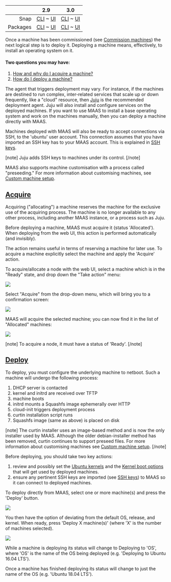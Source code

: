 ||2.9|3.0|
|-----:|:-----:|:-----:|
Snap|[CLI](/t/deploy-machines-snap-2-9-cli/2602) ~ [UI](/t/deploy-machines-snap-2-9-ui/2603)|[CLI](/t/deploy-machines-snap-3-0-cli/3913) ~ [UI](/t/deploy-machines-snap-3-0-ui/3914)|
Packages|[CLI](/t/deploy-machines-deb-2-9-cli/2608) ~ [UI](/t/deploy-machines-deb-2-9-ui/2609)|[CLI](/t/deploy-machines-deb-3-0-cli/3915) ~ [UI](/t/deploy-machines-deb-3-0-ui/3916)|

<!-- deb-2-9-cli
Once a machine has been commissioned (see [Commission machines](/t/commission-machines/2476)) the next logical step is to deploy it. Deploying a machine means, effectively, to install an operating system on it.
 deb-2-9-cli -->

<!-- deb-2-9-ui
Once a machine has been commissioned (see [Commission machines](/t/commission-machines/2477)) the next logical step is to deploy it. Deploying a machine means, effectively, to install an operating system on it.
 deb-2-9-ui -->

<!-- deb-3-0-cli
Once a machine has been commissioned (see [Commission machines](/t/commission-machines/3875)) the next logical step is to deploy it. Deploying a machine means, effectively, to install an operating system on it.
 deb-3-0-cli -->

<!-- deb-3-0-ui
Once a machine has been commissioned (see [Commission machines](/t/commission-machines/3876)) the next logical step is to deploy it. Deploying a machine means, effectively, to install an operating system on it.
 deb-3-0-ui -->

<!-- snap-2-9-cli
Once a machine has been commissioned (see [Commission machines](/t/commission-machines/2470)) the next logical step is to deploy it. Deploying a machine means, effectively, to install an operating system on it.
 snap-2-9-cli -->

<!-- snap-2-9-ui
Once a machine has been commissioned (see [Commission machines](/t/commission-machines/2471)) the next logical step is to deploy it. Deploying a machine means, effectively, to install an operating system on it.
 snap-2-9-ui -->

<!-- snap-3-0-cli
Once a machine has been commissioned (see [Commission machines](/t/commission-machines/3873)) the next logical step is to deploy it. Deploying a machine means, effectively, to install an operating system on it.
 snap-3-0-cli -->

Once a machine has been commissioned (see [Commission machines](/t/commission-machines/3874)) the next logical step is to deploy it. Deploying a machine means, effectively, to install an operating system on it.

#### Two questions you may have:

1. [How and why do I acquire a machine?](#heading--acquire)
2. [How do I deploy a machine?](#heading--deploy)

The agent that triggers deployment may vary. For instance, if the machines are destined to run complex, inter-related services that scale up or down frequently, like a "cloud" resource, then [Juju](https://jaas.ai/) is the recommended deployment agent. Juju will also install and configure services on the deployed machines. If you want to use MAAS to install a base operating system and work on the machines manually, then you can deploy a machine directly with MAAS.

<!-- deb-2-9-cli
Machines deployed with MAAS will also be ready to accept connections via SSH, to the 'ubuntu' user account.  This connection assumes that you have imported an SSH key has to your MAAS account. This is explained in [SSH keys](/t/user-accounts/3208#heading--ssh-keys).
 deb-2-9-cli -->

<!-- deb-2-9-ui
Machines deployed with MAAS will also be ready to accept connections via SSH, to the 'ubuntu' user account.  This connection assumes that you have imported an SSH key has to your MAAS account. This is explained in [SSH keys](/t/user-accounts/3209#heading--ssh-keys).
 deb-2-9-ui -->

<!-- deb-3-0-cli
Machines deployed with MAAS will also be ready to accept connections via SSH, to the 'ubuntu' user account.  This connection assumes that you have imported an SSH key has to your MAAS account. This is explained in [SSH keys](/t/user-accounts/4147#heading--ssh-keys).
 deb-3-0-cli -->

<!-- deb-3-0-ui
Machines deployed with MAAS will also be ready to accept connections via SSH, to the 'ubuntu' user account.  This connection assumes that you have imported an SSH key has to your MAAS account. This is explained in [SSH keys](/t/user-accounts/4148#heading--ssh-keys).
 deb-3-0-ui -->

<!-- snap-2-9-cli
Machines deployed with MAAS will also be ready to accept connections via SSH, to the 'ubuntu' user account.  This connection assumes that you have imported an SSH key has to your MAAS account. This is explained in [SSH keys](/t/user-accounts/3202#heading--ssh-keys).
 snap-2-9-cli -->

<!-- snap-2-9-ui
Machines deployed with MAAS will also be ready to accept connections via SSH, to the 'ubuntu' user account.  This connection assumes that you have imported an SSH key has to your MAAS account. This is explained in [SSH keys](/t/user-accounts/3203#heading--ssh-keys).
 snap-2-9-ui -->

<!-- snap-3-0-cli
Machines deployed with MAAS will also be ready to accept connections via SSH, to the 'ubuntu' user account.  This connection assumes that you have imported an SSH key has to your MAAS account. This is explained in [SSH keys](/t/user-accounts/4145#heading--ssh-keys).
 snap-3-0-cli -->

Machines deployed with MAAS will also be ready to accept connections via SSH, to the 'ubuntu' user account.  This connection assumes that you have imported an SSH key has to your MAAS account. This is explained in [SSH keys](/t/user-accounts/4146#heading--ssh-keys).

[note]
Juju adds SSH keys to machines under its control.
[/note]

<!-- deb-2-9-cli
MAAS also supports machine customisation with a process called "preseeding." For more information about customising machines, see [Custom machine setup](/t/custom-machine-setup/2596).
 deb-2-9-cli -->

<!-- deb-2-9-ui
MAAS also supports machine customisation with a process called "preseeding." For more information about customising machines, see [Custom machine setup](/t/custom-machine-setup/2597).
 deb-2-9-ui -->

<!-- deb-3-0-cli
MAAS also supports machine customisation with a process called "preseeding." For more information about customising machines, see [Custom machine setup](/t/custom-machine-setup/3911).
 deb-3-0-cli -->

<!-- deb-3-0-ui
MAAS also supports machine customisation with a process called "preseeding." For more information about customising machines, see [Custom machine setup](/t/custom-machine-setup/3912).
 deb-3-0-ui -->

<!-- snap-2-9-cli
MAAS also supports machine customisation with a process called "preseeding." For more information about customising machines, see [Custom machine setup](/t/custom-machine-setup/2590).
 snap-2-9-cli -->

<!-- snap-2-9-ui
MAAS also supports machine customisation with a process called "preseeding." For more information about customising machines, see [Custom machine setup](/t/custom-machine-setup/2591).
 snap-2-9-ui -->

<!-- snap-3-0-cli
MAAS also supports machine customisation with a process called "preseeding." For more information about customising machines, see [Custom machine setup](/t/custom-machine-setup/3909).
 snap-3-0-cli -->

MAAS also supports machine customisation with a process called "preseeding." For more information about customising machines, see [Custom machine setup](/t/custom-machine-setup/3910).

<a href="#heading--acquire"><h2 id="heading--acquire">Acquire</h2></a>

Acquiring ("allocating") a machine reserves the machine for the exclusive use of the acquiring process. The machine is no longer available to any other process, including another MAAS instance, or a process such as Juju.

Before deploying a machine, MAAS must acquire it (status 'Allocated'). When deploying from the web UI, this action is performed automatically (and invisibly).

The action remains useful in terms of reserving a machine for later use. To acquire a machine explicitly select the machine and apply the 'Acquire' action.

To acquire/allocate a node with the web UI, select a machine which is in the "Ready" state, and drop down the "Take action" menu:

<a href="https://discourse.maas.io/uploads/default/original/1X/3724346e052c865f4e865d1caf2778b115f0798f.jpeg" target = "_blank"><img src="https://discourse.maas.io/uploads/default/original/1X/3724346e052c865f4e865d1caf2778b115f0798f.jpeg"></a>

Select "Acquire" from the drop-down menu, which will bring you to a confirmation screen:

<a href="https://discourse.maas.io/uploads/default/original/1X/a0ece8bf58c03db3c89ad71afcaeb9101bd34e24.jpeg" target = "_blank"><img src="https://discourse.maas.io/uploads/default/original/1X/a0ece8bf58c03db3c89ad71afcaeb9101bd34e24.jpeg"></a>

MAAS will acquire the selected machine; you can now find it in the list of "Allocated" machines:

<a href="https://discourse.maas.io/uploads/default/original/1X/a2bdb8b7b7c5705daee14bdea5caed223537917d.jpeg" target = "_blank"><img src="https://discourse.maas.io/uploads/default/original/1X/a2bdb8b7b7c5705daee14bdea5caed223537917d.jpeg"></a>

<!--   snap-2-9-cli   deb-2-9-cli snap-3-0-cli deb-3-0-cli 

To acquire/allocate a random node:

``` bash
maas $PROFILE machines allocate
```

To acquire/allocate a specific node:

``` bash
maas $PROFILE machines allocate system_id=$SYSTEM_ID
```

  snap-2-9-cli   deb-2-9-cli snap-3-0-cli deb-3-0-cli  -->

[note]
To acquire a node, it must have a status of 'Ready'.
[/note]

<a href="#heading--deploy"><h2 id="heading--deploy">Deploy</h2></a>

To deploy, you must configure the underlying machine to netboot.  Such a machine will undergo the following process:

1.  DHCP server is contacted
2.  kernel and initrd are received over TFTP
3.  machine boots
4.  initrd mounts a Squashfs image ephemerally over HTTP
5.  cloud-init triggers deployment process
6.  curtin installation script runs
7.  Squashfs image (same as above) is placed on disk

<!-- deb-2-9-cli
[note]
The curtin installer uses an image-based method and is now the only installer used by MAAS. Although the older debian-installer method has been removed, curtin continues to support preseed files. For more information about customising machines see [Custom machine setup](/t/custom-machine-setup/2596).
[/note]

Before deploying, you should take two key actions:

1.   review and possibly set the [Ubuntu kernels](/t/ubuntu-kernels/3184) and the [Kernel boot options](/t/kernel-boot-options/2788) that will get used by deployed machines.
2.   ensure any pertinent SSH keys are imported (see [SSH keys](/t/user-accounts/3208#heading--ssh-keys)) to MAAS so it can connect to deployed machines.
 deb-2-9-cli -->

<!-- deb-2-9-ui
[note]
The curtin installer uses an image-based method and is now the only installer used by MAAS. Although the older debian-installer method has been removed, curtin continues to support preseed files. For more information about customising machines see [Custom machine setup](/t/custom-machine-setup/2597).
[/note]

Before deploying, you should take two key actions:

1.   review and possibly set the [Ubuntu kernels](/t/ubuntu-kernels/3185) and the [Kernel boot options](/t/kernel-boot-options/2789) that will get used by deployed machines.
2.   ensure any pertinent SSH keys are imported (see [SSH keys](/t/user-accounts/3209#heading--ssh-keys)) to MAAS so it can connect to deployed machines.
 deb-2-9-ui -->

<!-- deb-3-0-cli
[note]
The curtin installer uses an image-based method and is now the only installer used by MAAS. Although the older debian-installer method has been removed, curtin continues to support preseed files. For more information about customising machines see [Custom machine setup](/t/custom-machine-setup/3911).
[/note]

Before deploying, you should take two key actions:

1.   review and possibly set the [Ubuntu kernels](/t/ubuntu-kernels/4139) and the [Kernel boot options](/t/kernel-boot-options/3975) that will get used by deployed machines.
2.   ensure any pertinent SSH keys are imported (see [SSH keys](/t/user-accounts/4147#heading--ssh-keys)) to MAAS so it can connect to deployed machines.
 deb-3-0-cli -->

<!-- deb-3-0-ui
[note]
The curtin installer uses an image-based method and is now the only installer used by MAAS. Although the older debian-installer method has been removed, curtin continues to support preseed files. For more information about customising machines see [Custom machine setup](/t/custom-machine-setup/3912).
[/note]

Before deploying, you should take two key actions:

1.   review and possibly set the [Ubuntu kernels](/t/ubuntu-kernels/4140) and the [Kernel boot options](/t/kernel-boot-options/3976) that will get used by deployed machines.
2.   ensure any pertinent SSH keys are imported (see [SSH keys](/t/user-accounts/4148#heading--ssh-keys)) to MAAS so it can connect to deployed machines.
 deb-3-0-ui -->

<!-- snap-2-9-cli
[note]
The curtin installer uses an image-based method and is now the only installer used by MAAS. Although the older debian-installer method has been removed, curtin continues to support preseed files. For more information about customising machines see [Custom machine setup](/t/custom-machine-setup/2590).
[/note]

Before deploying, you should take two key actions:

1.   review and possibly set the [Ubuntu kernels](/t/ubuntu-kernels/3178) and the [Kernel boot options](/t/kernel-boot-options/2782) that will get used by deployed machines.
2.   ensure any pertinent SSH keys are imported (see [SSH keys](/t/user-accounts/3202#heading--ssh-keys)) to MAAS so it can connect to deployed machines.
 snap-2-9-cli -->

<!-- snap-2-9-ui
[note]
The curtin installer uses an image-based method and is now the only installer used by MAAS. Although the older debian-installer method has been removed, curtin continues to support preseed files. For more information about customising machines see [Custom machine setup](/t/custom-machine-setup/2591).
[/note]

Before deploying, you should take two key actions:

1.   review and possibly set the [Ubuntu kernels](/t/ubuntu-kernels/3179) and the [Kernel boot options](/t/kernel-boot-options/2783) that will get used by deployed machines.
2.   ensure any pertinent SSH keys are imported (see [SSH keys](/t/user-accounts/3203#heading--ssh-keys)) to MAAS so it can connect to deployed machines.
 snap-2-9-ui -->

<!-- snap-3-0-cli
[note]
The curtin installer uses an image-based method and is now the only installer used by MAAS. Although the older debian-installer method has been removed, curtin continues to support preseed files. For more information about customising machines see [Custom machine setup](/t/custom-machine-setup/3909).
[/note]

Before deploying, you should take two key actions:

1.   review and possibly set the [Ubuntu kernels](/t/ubuntu-kernels/4137) and the [Kernel boot options](/t/kernel-boot-options/3973) that will get used by deployed machines.
2.   ensure any pertinent SSH keys are imported (see [SSH keys](/t/user-accounts/4145#heading--ssh-keys)) to MAAS so it can connect to deployed machines.
 snap-3-0-cli -->

[note]
The curtin installer uses an image-based method and is now the only installer used by MAAS. Although the older debian-installer method has been removed, curtin continues to support preseed files. For more information about customising machines see [Custom machine setup](/t/custom-machine-setup/3910).
[/note]

Before deploying, you should take two key actions:

1.   review and possibly set the [Ubuntu kernels](/t/ubuntu-kernels/4138) and the [Kernel boot options](/t/kernel-boot-options/3974) that will get used by deployed machines.
2.   ensure any pertinent SSH keys are imported (see [SSH keys](/t/user-accounts/4146#heading--ssh-keys)) to MAAS so it can connect to deployed machines.

To deploy directly from MAAS, select one or more machine(s) and press the 'Deploy' button.

<a href="https://assets.ubuntu.com/v1/56958753-nodes-deploy__2.4_deploy.png" target = "_blank"><img src="https://assets.ubuntu.com/v1/56958753-nodes-deploy__2.4_deploy.png"></a>

You then have the option of deviating from the default OS, release, and kernel. When ready, press 'Deploy X machine(s)' (where 'X' is the number of machines selected).

<a href="https://assets.ubuntu.com/v1/d65b9884-nodes-deploy__2.6-deploy-confirm.png" target = "_blank"><img src="https://assets.ubuntu.com/v1/d65b9884-nodes-deploy__2.6-deploy-confirm.png"></a>

While a machine is deploying its status will change to Deploying to 'OS', where 'OS' is the name of the OS being deployed (e.g. 'Deploying to Ubuntu 16.04 LTS').

Once a machine has finished deploying its status will change to just the name of the OS (e.g. 'Ubuntu 18.04 LTS').

<!--   snap-2-9-cli   deb-2-9-cli snap-3-0-cli deb-3-0-cli 
To deploy a node:

``` bash
maas $PROFILE machine deploy $SYSTEM_ID
```

To deploy a node as a KVM host:

``` bash
maas $PROFILE machine deploy $SYSTEM_ID install_kvm=True
```

[note]
To deploy with the CLI, the node must have a status of 'Allocated'. See 'Acquire a node' above.
[/note]

<a href="#heading--configure-deployment-timeout"><h3 id="heading--configure-deployment-timeout">Configure deployment timeout</h3></a>

By default, when you deploy a machine, MAAS will consider the deployment a failure if it doesn't complete within 30 minutes.  You can configure this timeout, if you wish, with the command:

```
maas $PROFILE maas set-config name=node-timeout value=$NUMBER_OF_MINUTES
```


   snap-2-9-cli   deb-2-9-cli  snap-3-0-cli deb-3-0-cli -->